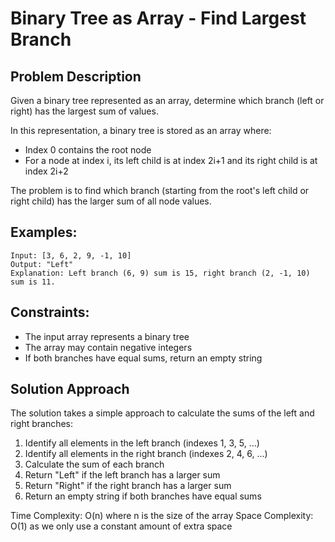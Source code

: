 # Binary Tree as Array - Find Largest Branch

## Problem Description
Given a binary tree represented as an array, determine which branch (left or right) has the largest sum of values.

In this representation, a binary tree is stored as an array where:
- Index 0 contains the root node
- For a node at index i, its left child is at index 2i+1 and its right child is at index 2i+2

The problem is to find which branch (starting from the root's left child or right child) has the larger sum of all node values.

## Examples:
```
Input: [3, 6, 2, 9, -1, 10]
Output: "Left"
Explanation: Left branch (6, 9) sum is 15, right branch (2, -1, 10) sum is 11.
```

## Constraints:
- The input array represents a binary tree
- The array may contain negative integers
- If both branches have equal sums, return an empty string

## Solution Approach
The solution takes a simple approach to calculate the sums of the left and right branches:

1. Identify all elements in the left branch (indexes 1, 3, 5, ...)
2. Identify all elements in the right branch (indexes 2, 4, 6, ...)
3. Calculate the sum of each branch
4. Return "Left" if the left branch has a larger sum
5. Return "Right" if the right branch has a larger sum
6. Return an empty string if both branches have equal sums

Time Complexity: O(n) where n is the size of the array
Space Complexity: O(1) as we only use a constant amount of extra space
